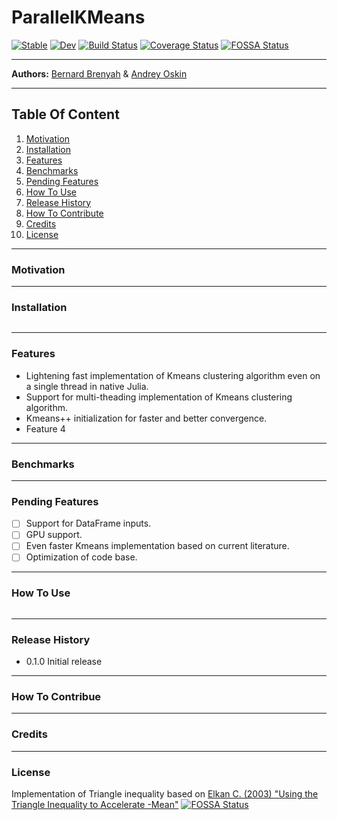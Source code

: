 # ParallelKMeans

[![Stable](https://img.shields.io/badge/docs-stable-blue.svg)](https://PyDataBlog.github.io/ParallelKMeans.jl/stable)
[![Dev](https://img.shields.io/badge/docs-dev-blue.svg)](https://PyDataBlog.github.io/ParallelKMeans.jl/dev)
[![Build Status](https://www.travis-ci.org/PyDataBlog/ParallelKMeans.jl.svg?branch=master)](https://www.travis-ci.org/PyDataBlog/ParallelKMeans.jl)
[![Coverage Status](https://coveralls.io/repos/github/PyDataBlog/ParallelKMeans.jl/badge.svg?branch=master)](https://coveralls.io/github/PyDataBlog/ParallelKMeans.jl?branch=master)
[![FOSSA Status](https://app.fossa.com/api/projects/git%2Bgithub.com%2FPyDataBlog%2FParallelKMeans.jl.svg?type=shield)](https://app.fossa.com/projects/git%2Bgithub.com%2FPyDataBlog%2FParallelKMeans.jl?ref=badge_shield)
_________________________________________________________________________________________________________
**Authors:** [Bernard Brenyah](https://www.linkedin.com/in/bbrenyah/) & [Andrey Oskin](https://www.linkedin.com/in/andrej-oskin-b2b03959/)
_________________________________________________________________________________________________________

## Table Of Content

1. [Motivation](#Motivatiion)
2. [Installation](#Installation)
3. [Features](#Features)
4. [Benchmarks](#Benchmarks)
5. [Pending Features](#Pending-Features)
6. [How To Use](#How-To-Use)
7. [Release History](#Release-History)
8. [How To Contribute](#How-To-Contribute)
9. [Credits](#Credits)
10. [License](#License)

_________________________________________________________________________________________________________

### Motivation

_________________________________________________________________________________________________________

### Installation

```bash

```

_________________________________________________________________________________________________________

### Features

- Lightening fast implementation of Kmeans clustering algorithm even on a single thread in native Julia.
- Support for multi-theading implementation of Kmeans clustering algorithm.
- Kmeans++ initialization for faster and better convergence.
- Feature 4

_________________________________________________________________________________________________________

### Benchmarks

_________________________________________________________________________________________________________

### Pending Features

- [ ] Support for DataFrame inputs.
- [ ] GPU support.
- [ ] Even faster Kmeans implementation based on current literature.
- [ ] Optimization of code base.

_________________________________________________________________________________________________________

### How To Use

```Julia

```

_________________________________________________________________________________________________________

### Release History

- 0.1.0 Initial release

_________________________________________________________________________________________________________

### How To Contribue

_________________________________________________________________________________________________________

### Credits

_________________________________________________________________________________________________________

### License

Implementation of Triangle inequality based on [Elkan C. (2003) "Using the Triangle Inequality to Accelerate
-Mean"](https://www.aaai.org/Papers/ICML/2003/ICML03-022.pdf)
[![FOSSA Status](https://app.fossa.com/api/projects/git%2Bgithub.com%2FPyDataBlog%2FParallelKMeans.jl.svg?type=large)](https://app.fossa.com/projects/git%2Bgithub.com%2FPyDataBlog%2FParallelKMeans.jl?ref=badge_large)
